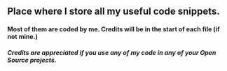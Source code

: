 ## Place where I store all my useful code snippets.

#### Most of them are coded by me. Credits will be in the start of each file (if not mine.)


##### Credits are appreciated if you use any of my code in any of your Open Source projects.